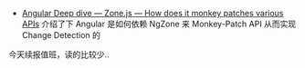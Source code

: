 - [Angular Deep dive — Zone.js — How does it monkey patches various APIs](https://medium.com/reverse-engineering-angular/angular-deep-dive-zone-js-how-does-it-monkey-patches-various-apis-9cc1c7fcc321) 介绍了下 Angular 是如何依赖 NgZone 来 Monkey-Patch API 从而实现 Change Detection 的

今天续报值班，读的比较少..
